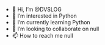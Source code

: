 - 👋 Hi, I’m @DVSLOG
- 👀 I’m interested in Python
- 🌱 I’m currently learning Python
- 💞️ I’m looking to collaborate on null
- 📫 How to reach me null

<!---
DVSLOG/DVSLOG is a ✨ special ✨ repository because its `README.md` (this file) appears on your GitHub profile.
You can click the Preview link to take a look at your changes.
--->
